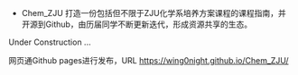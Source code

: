 - Chem_ZJU
打造一份包括但不限于ZJU化学系培养方案课程的课程指南，并开源到Github，由历届同学不断更新迭代，形成资源共享的生态。

Under Construction ...

网页通Github pages进行发布，URL https://wing0night.github.io/Chem_ZJU/
